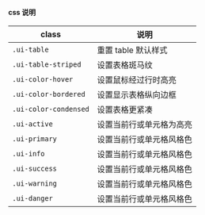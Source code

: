 <h4 uiAnchor id="css-说明">css 说明</h4>

| class | 说明 |
|-------|------|
| `.ui-table`           | 重置 table 默认样式 |
| `.ui-table-striped`   | 设置表格斑马纹 |
| `.ui-color-hover`     | 设置鼠标经过行时高亮 |
| `.ui-color-bordered`  | 设置显示表格纵向边框 |
| `.ui-color-condensed` | 设置表格更紧凑 |
| `.ui-active`          | 设置当前行或单元格为高亮 |
| `.ui-primary`         | 设置当前行或单元格风格色 |
| `.ui-info`            | 设置当前行或单元格风格色 |
| `.ui-success`         | 设置当前行或单元格风格色 |
| `.ui-warning`         | 设置当前行或单元格风格色 |
| `.ui-danger`          | 设置当前行或单元格风格色 |
